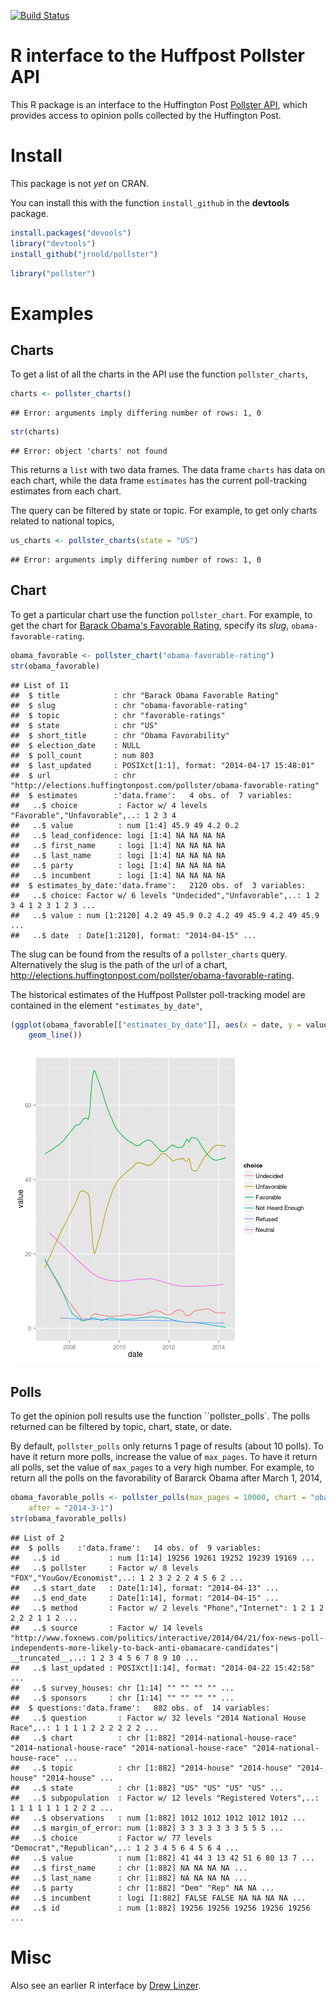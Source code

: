 


[![Build Status](https://travis-ci.org/jrnold/pollster.svg?branch=master)](https://travis-ci.org/jrnold/pollster)


# R interface to the Huffpost Pollster API

This R package is an interface to the Huffington Post [Pollster API](http://elections.huffingtonpost.com/pollster/api), which provides access to opinion polls collected by the Huffington Post.

# Install

This package is not *yet* on CRAN.

You can install this with the function ``install_github`` in the **devtools** package.

```r
install.packages("devools")
library("devtools")
install_github("jrnold/pollster")
```


```r
library("pollster")
```


# Examples

## Charts

To get a list of all the charts in the API use the function ``pollster_charts``,

```r
charts <- pollster_charts()
```

```
## Error: arguments imply differing number of rows: 1, 0
```

```r
str(charts)
```

```
## Error: object 'charts' not found
```

This returns a ``list`` with two data frames.
The data frame ``charts`` has data on each chart,
while the data frame ``estimates`` has the current poll-tracking estimates from each chart.

The query can be filtered by state or topic.
For example, to get only charts related to national topics,

```r
us_charts <- pollster_charts(state = "US")
```

```
## Error: arguments imply differing number of rows: 1, 0
```


## Chart

To get a particular chart use the function ``pollster_chart``.
For example, to get the chart for [Barack Obama's Favorable Rating](http://elections.huffingtonpost.com/pollster/obama-favorable-rating), specify its *slug*, ``obama-favorable-rating``.

```r
obama_favorable <- pollster_chart("obama-favorable-rating")
str(obama_favorable)
```

```
## List of 11
##  $ title            : chr "Barack Obama Favorable Rating"
##  $ slug             : chr "obama-favorable-rating"
##  $ topic            : chr "favorable-ratings"
##  $ state            : chr "US"
##  $ short_title      : chr "Obama Favorability"
##  $ election_date    : NULL
##  $ poll_count       : num 803
##  $ last_updated     : POSIXct[1:1], format: "2014-04-17 15:48:01"
##  $ url              : chr "http://elections.huffingtonpost.com/pollster/obama-favorable-rating"
##  $ estimates        :'data.frame':	4 obs. of  7 variables:
##   ..$ choice         : Factor w/ 4 levels "Favorable","Unfavorable",..: 1 2 3 4
##   ..$ value          : num [1:4] 45.9 49 4.2 0.2
##   ..$ lead_confidence: logi [1:4] NA NA NA NA
##   ..$ first_name     : logi [1:4] NA NA NA NA
##   ..$ last_name      : logi [1:4] NA NA NA NA
##   ..$ party          : logi [1:4] NA NA NA NA
##   ..$ incumbent      : logi [1:4] NA NA NA NA
##  $ estimates_by_date:'data.frame':	2120 obs. of  3 variables:
##   ..$ choice: Factor w/ 6 levels "Undecided","Unfavorable",..: 1 2 3 4 1 2 3 1 2 3 ...
##   ..$ value : num [1:2120] 4.2 49 45.9 0.2 4.2 49 45.9 4.2 49 45.9 ...
##   ..$ date  : Date[1:2120], format: "2014-04-15" ...
```

The slug can be found from the results of a ``pollster_charts`` query.
Alternatively the slug is the path of the url of a chart, http://elections.huffingtonpost.com/pollster/obama-favorable-rating.

The historical estimates of the Huffpost Pollster poll-tracking model are contained in the element ``"estimates_by_date"``,

```r
(ggplot(obama_favorable[["estimates_by_date"]], aes(x = date, y = value, color = choice)) + 
    geom_line())
```

![plot of chunk obama-favorable-chart](figures/obama-favorable-chart.png) 


## Polls

To get the opinion poll results use the function ``pollster_polls`.
The polls returned can be filtered by topic, chart, state, or date.

By default, ``pollster_polls`` only returns 1 page of results (about 10 polls).
To have it return more polls, increase the value of ``max_pages``.
To have it return all polls, set the value of ``max_pages`` to a very high number.
For example, to return all the polls on the favorability of Bararck Obama after March 1, 2014,

```r
obama_favorable_polls <- pollster_polls(max_pages = 10000, chart = "obama-favorable-rating", 
    after = "2014-3-1")
str(obama_favorable_polls)
```

```
## List of 2
##  $ polls    :'data.frame':	14 obs. of  9 variables:
##   ..$ id           : num [1:14] 19256 19261 19252 19239 19169 ...
##   ..$ pollster     : Factor w/ 8 levels "FOX","YouGov/Economist",..: 1 2 3 2 2 2 4 5 6 2 ...
##   ..$ start_date   : Date[1:14], format: "2014-04-13" ...
##   ..$ end_date     : Date[1:14], format: "2014-04-15" ...
##   ..$ method       : Factor w/ 2 levels "Phone","Internet": 1 2 1 2 2 2 2 1 1 2 ...
##   ..$ source       : Factor w/ 14 levels "http://www.foxnews.com/politics/interactive/2014/04/21/fox-news-poll-independents-more-likely-to-back-anti-obamacare-candidates"| __truncated__,..: 1 2 3 4 5 6 7 8 9 10 ...
##   ..$ last_updated : POSIXct[1:14], format: "2014-04-22 15:42:58" ...
##   ..$ survey_houses: chr [1:14] "" "" "" "" ...
##   ..$ sponsors     : chr [1:14] "" "" "" "" ...
##  $ questions:'data.frame':	882 obs. of  14 variables:
##   ..$ question       : Factor w/ 32 levels "2014 National House Race",..: 1 1 1 1 2 2 2 2 2 2 ...
##   ..$ chart          : chr [1:882] "2014-national-house-race" "2014-national-house-race" "2014-national-house-race" "2014-national-house-race" ...
##   ..$ topic          : chr [1:882] "2014-house" "2014-house" "2014-house" "2014-house" ...
##   ..$ state          : chr [1:882] "US" "US" "US" "US" ...
##   ..$ subpopulation  : Factor w/ 12 levels "Registered Voters",..: 1 1 1 1 1 1 1 2 2 2 ...
##   ..$ observations   : num [1:882] 1012 1012 1012 1012 1012 ...
##   ..$ margin_of_error: num [1:882] 3 3 3 3 3 3 3 5 5 5 ...
##   ..$ choice         : Factor w/ 77 levels "Democrat","Republican",..: 1 2 3 4 5 6 4 5 6 4 ...
##   ..$ value          : num [1:882] 41 44 3 13 42 51 6 80 13 7 ...
##   ..$ first_name     : chr [1:882] NA NA NA NA ...
##   ..$ last_name      : chr [1:882] NA NA NA NA ...
##   ..$ party          : chr [1:882] "Dem" "Rep" NA NA ...
##   ..$ incumbent      : logi [1:882] FALSE FALSE NA NA NA NA ...
##   ..$ id             : num [1:882] 19256 19256 19256 19256 19256 ...
```



# Misc

Also see an earlier R interface by [Drew Linzer](https://github.com/dlinzer/pollstR/).

<!--  LocalWords:  Huffpost API Huffington CRAN github devtools str
 -->
<!--  LocalWords:  devools jrnold ggplot obama url aes favorability
 -->
<!--  LocalWords:  Bararck
 -->
<!-- -->

